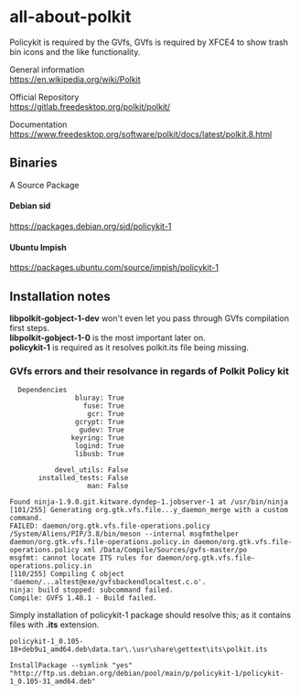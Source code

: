 # all-about-polkit
Policykit is required by the GVfs, GVfs is required by XFCE4 to show trash bin icons and the like functionality.

General information  
https://en.wikipedia.org/wiki/Polkit

Official Repository  
https://gitlab.freedesktop.org/polkit/polkit/
 
Documentation  
https://www.freedesktop.org/software/polkit/docs/latest/polkit.8.html


## Binaries
A Source Package  

#### Debian sid 
https://packages.debian.org/sid/policykit-1

#### Ubuntu Impish 
https://packages.ubuntu.com/source/impish/policykit-1


## Installation notes
**libpolkit-gobject-1-dev** won't even let you pass through GVfs compilation first steps.  
**libpolkit-gobject-1-0** is the most important later on.  
**policykit-1** is required as it resolves polkit.its file being missing.  



### GVfs errors and their resolvance in regards of Polkit Policy kit
```
  Dependencies
                bluray: True
                  fuse: True
                   gcr: True
                gcrypt: True
                 gudev: True
               keyring: True
                logind: True
                libusb: True

           devel_utils: False
       installed_tests: False
                   man: False

Found ninja-1.9.0.git.kitware.dyndep-1.jobserver-1 at /usr/bin/ninja
[101/255] Generating org.gtk.vfs.file...y_daemon_merge with a custom command.
FAILED: daemon/org.gtk.vfs.file-operations.policy 
/System/Aliens/PIP/3.8/bin/meson --internal msgfmthelper daemon/org.gtk.vfs.file-operations.policy.in daemon/org.gtk.vfs.file-operations.policy xml /Data/Compile/Sources/gvfs-master/po
msgfmt: cannot locate ITS rules for daemon/org.gtk.vfs.file-operations.policy.in
[110/255] Compiling C object 'daemon/...altest@exe/gvfsbackendlocaltest.c.o'.
ninja: build stopped: subcommand failed.
Compile: GVFS 1.48.1 - Build failed.
```

Simply installation of policykit-1 package should resolve this; as it contains files with **.its** extension.  
```
policykit-1_0.105-18+deb9u1_amd64.deb\data.tar\.\usr\share\gettext\its\polkit.its
```

`InstallPackage --symlink "yes" "http://ftp.us.debian.org/debian/pool/main/p/policykit-1/policykit-1_0.105-31_amd64.deb"`

